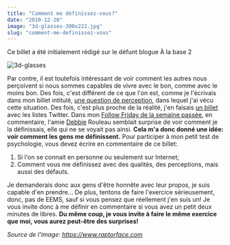 ```yaml
---
title: "Comment me définissez-vous?"
date: "2010-12-20"
image: "3d-glasses-300x222.jpg"
slug: "comment-me-definissez-vous"
---
```


Ce billet a été initialement rédigé sur le défunt blogue À la base 2

![3d-glasses](images/3d-glasses-300x222.jpg)

Par contre, il est toutefois intéressant de voir comment les autres nous perçoivent si nous sommes capables de vivre avec le bon, comme avec le moins bon. Des fois, c'est différent de ce que l'on est, comme je l'écrivais dans mon billet intitulé, [une question de perception](https://fred.dev/une-question-de-perception/ "Une question de perception"), dans lequel j'ai vécu cette situation. Des fois, c'est plus proche de la réalité, j'en faisais [un billet](https://fred.dev/les-listes-twitter-ou-comment-les-autres-me-voient/ "Les listes Twitter ou comment les autres me voient") avec les listes Twitter. Dans mon [Follow Friday de la semaine passée](https://fred.dev/follow-friday-debbie-rouleau/ "Follow Friday – Debbie Rouleau"), en commentaire, l'amie [Debbie](http://sekhmetdesign.thegeekcartel.com/ "Site Web de Debbie Rouleau") Rouleau semblait surprise de voir comment je la définissais, elle qui ne se voyait pas ainsi. **Cela m'a donc donné une idée: voir comment les gens me définissent.** Pour participer à mon petit test de psychologie, vous devez écrire en commentaire de ce billet:

1. Si l'on se connait en personne ou seulement sur Internet;
2. Comment vous me définissez avec des qualités, des perceptions, mais aussi des défauts.

Je demanderais donc aux gens d'être honnête avec leur propos, je suis capable d'en prendre... De plus, tentons de faire l'exercice sérieusement, donc, pas de EEMS, sauf si vous pensez que réellement j'en suis un! Je vous invite donc à me définir en commentaire si vous avez un petit deux minutes de libres. **Du même coup, je vous invite à faire le même exercice que moi, vous aurez peut-être des surprises!**

_Source de l'image: https://www.raptorface.com_
